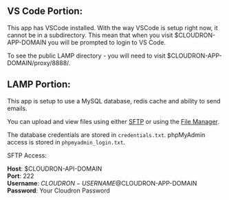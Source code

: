 ## VS Code Portion:
This app has VSCode installed. With the way VSCode is setup right now, it cannot be in a subdirectory.
This mean that when you visit $CLOUDRON-APP-DOMAIN you will be prompted to login to VS Code.

To see the public LAMP directory - you will need to visit $CLOUDRON-APP-DOMAIN/proxy/8888/.


## LAMP Portion:

This app is setup to use a MySQL database, redis cache and ability to send emails.

You can upload and view files using either <a href="/#/app/$CLOUDRON-APP-ID/access">SFTP</a>
or using the <a href="/#/app/$CLOUDRON-APP-ID/console">File Manager</a>.

The database credentials are stored in `credentials.txt`. phpMyAdmin access is stored in `phpmyadmin_login.txt`.

SFTP Access:

**Host**: $CLOUDRON-API-DOMAIN<br/>
**Port**: 222<br/>
**Username**: $CLOUDRON-USERNAME@$CLOUDRON-APP-DOMAIN<br/>
**Password**: Your Cloudron Password<br/>

